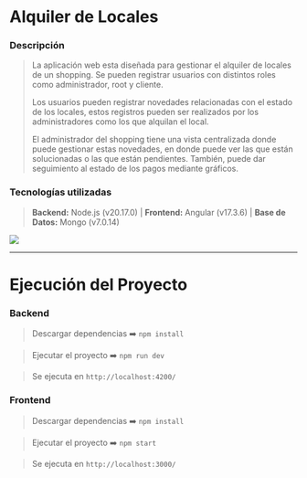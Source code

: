 # Alquiler de Locales 
### Descripción
>La aplicación web esta diseñada para gestionar el alquiler de locales de un shopping. Se pueden registrar usuarios con distintos roles como administrador, root y cliente. 
>
>Los usuarios pueden registrar novedades relacionadas con el estado de los locales, estos registros pueden ser realizados por los administradores como los que alquilan el local.
>
>El administrador del shopping tiene una vista centralizada donde puede gestionar estas novedades, en donde puede ver las que están solucionadas o las que están pendientes. También, puede dar seguimiento al estado de los pagos mediante gráficos.
### Tecnologías utilizadas
>**Backend:** Node.js (v20.17.0) | **Frontend:** Angular (v17.3.6) | **Base de Datos:** Mongo (v7.0.14)

<div>
    <img src="https://skillicons.dev/icons?i=nodejs,angular,mongodb" />
</div>

---
# Ejecución del Proyecto
### Backend
>Descargar dependencias ➡️ `npm install`

>Ejecutar el proyecto ➡️ `npm run dev`

>Se ejecuta en `http://localhost:4200/`

### Frontend
>Descargar dependencias ➡️ `npm install`

>Ejecutar el proyecto ➡️ `npm start`

>Se ejecuta en `http://localhost:3000/`